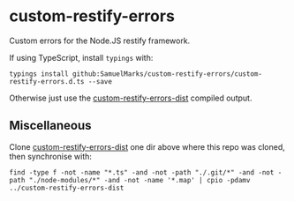 custom-restify-errors
=====================

Custom errors for the Node.JS restify framework.

If using TypeScript, install `typings` with:

    typings install github:SamuelMarks/custom-restify-errors/custom-restify-errors.d.ts --save

Otherwise just use the [custom-restify-errors-dist](https://github.com/SamuelMarks/custom-restify-errors-dist) compiled output.

## Miscellaneous

Clone [custom-restify-errors-dist](https://github.com/SamuelMarks/custom-restify-errors-dist) one dir above where this repo was cloned, then synchronise with:

    find -type f -not -name "*.ts" -and -not -path "./.git/*" -and -not -path "./node-modules/*" -and -not -name '*.map' | cpio -pdamv ../custom-restify-errors-dist
